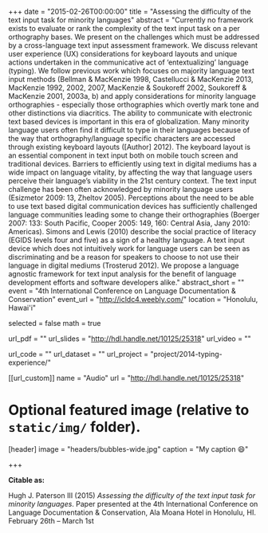 +++
date = "2015-02-26T00:00:00"
title = "Assessing the difficulty of the text input task for minority languages"
abstract = "Currently no framework exists to evaluate or rank the complexity of the text input task on a per orthography bases. We present on the challenges which must be addressed by a cross-language text input assessment framework. We discuss relevant user experience (UX) considerations for keyboard layouts and unique actions undertaken in the communicative act of ‘entextualizing’ language (typing). We follow previous work which focuses on majority language text input methods (Bellman & MacKenzie 1998, Castellucci & MacKenzie 2013, MacKenzie 1992, 2002, 2007, MacKenzie & Soukoreff 2002, Soukoreff & MacKenzie 2001, 2003a, b) and apply considerations for minority language orthographies - especially those orthographies which overtly mark tone and other distinctions via diacritics. The ability to communicate with electronic text based devices is important in this era of globalization. Many minority language users often find it difficult to type in their languages because of the way that orthography/language specific characters are accessed through existing keyboard layouts ([Author] 2012). The keyboard layout is an essential component in text input both on mobile touch screen and traditional devices. Barriers to efficiently using text in digital mediums has a wide impact on language vitality, by affecting the way that language users perceive their language’s viability in the 21st century context. The text input challenge has been often acknowledged by minority language users (Esizmetor 2009: 13, Zheltov 2005). Perceptions about the need to be able to use text based digital communication devices has sufficiently challenged language communities leading some to change their orthographies (Boerger 2007: 133: South Pacific, Cooper 2005: 149, 160: Central Asia, Jany 2010: Americas). Simons and Lewis (2010) describe the social practice of literacy (EGIDS levels four and five) as a sign of a healthy language. A text input device which does not intuitively work for language users can be seen as discriminating and be a reason for speakers to choose to not use their language in digital mediums (Trosterud 2012). We propose a language agnostic framework for text input analysis for the benefit of language development efforts and software developers alike."
abstract_short = ""
event = "4th International Conference on Language Documentation & Conservation"
event_url = "http://icldc4.weebly.com/"
location = "Honolulu, Hawai'i"

selected = false
math = true

url_pdf = ""
url_slides = "http://hdl.handle.net/10125/25318"
url_video = ""

url_code = ""
url_dataset = ""
url_project = "project/2014-typing-experience/"

[[url_custom]]
name = "Audio"
url = "http://hdl.handle.net/10125/25318"

# Optional featured image (relative to `static/img/` folder).
[header]
image = "headers/bubbles-wide.jpg"
caption = "My caption :smile:"

+++

**Citable as:**

Hugh J. Paterson III (2015) *Assessing the difficulty of the text input task for minority languages*. Paper presented at the 4th International Conference on Language Documentation & Conservation, Ala Moana Hotel in Honolulu, HI. February 26th – March 1st
